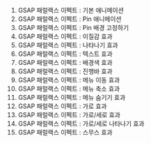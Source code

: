 1. GSAP 패럴랙스 이펙트 : 기본 애니메이션
2. GSAP 패럴랙스 이펙트 : Pin 애니메이션
3. GSAP 패럴랙스 이펙트 : Pin 배경 고정하기
4. GSAP 패럴랙스 이펙트 : 이질감 효과
5. GSAP 패럴랙스 이펙트 : 나타나기 효과
6. GSAP 패럴랙스 이펙트 : 텍스트 효과
7. GSAP 패럴랙스 이펙트 : 배경색 효과
8. GSAP 패럴랙스 이펙트 : 진행바 효과
9. GSAP 패럴랙스 이펙트 : 메뉴 이동 효과
10. GSAP 패럴랙스 이펙트 : 메뉴 축소 효과
11. GSAP 패럴랙스 이펙트 : 메뉴 숨기기 효과
12. GSAP 패럴랙스 이펙트 : 가로 효과
13. GSAP 패럴랙스 이펙트 : 가로/세로 효과
14. GSAP 패럴랙스 이펙트 : 가로/세로 나타나기 효과
15. GSAP 패럴랙스 이펙트 : 스무스 효과
